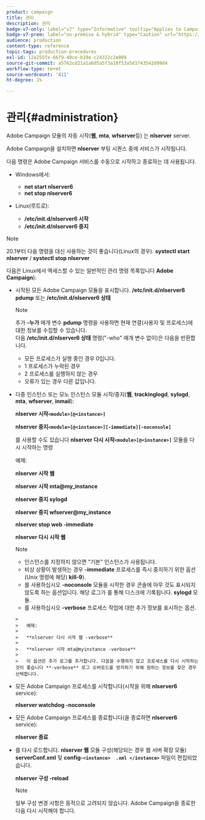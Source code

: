 ```yaml
---
product: campaign
title: 관리
description: 관리
badge-v7-only: label="v7" type="Informative" tooltip="Applies to Campaign Classic v7 only"
badge-v7-prem: label="on-premise & hybrid" type="Caution" url="https://experienceleague.adobe.com/docs/campaign-classic/using/installing-campaign-classic/architecture-and-hosting-models/hosting-models-lp/hosting-models.html?lang=en" tooltip="Applies to on-premise and hybrid deployments only"
audience: production
content-type: reference
topic-tags: production-procedures
exl-id: 12a255fe-66f9-40ce-b19e-c24322c2e009
source-git-commit: a5762cd21a1a6d5a5f3a10f53a5d1f43542d99d4
workflow-type: tm+mt
source-wordcount: '411'
ht-degree: 1%

---
```


# 관리{#administration}



Adobe Campaign 모듈의 자동 시작(**웹**, **mta**, **wfserver**&#x200B;등) 는 **nlserver** server.

Adobe Campaign을 설치하면 **nlserver** 부팅 시퀀스 중에 서비스가 시작됩니다.

다음 명령은 Adobe Campaign 서비스를 수동으로 시작하고 종료하는 데 사용됩니다.

* Windows에서:

   * **net start nlserver6**
   * **net stop nlserver6**

* Linux(루트로):

   * **/etc/init.d/nlserver6 시작**
   * **/etc/init.d/nlserver6 중지**

>[!NOTE]
>
>20.1부터 다음 명령을 대신 사용하는 것이 좋습니다(Linux의 경우). **systectl start nlserver** / **systectl stop nlserver**

다음은 Linux에서 액세스할 수 있는 일반적인 관리 명령 목록입니다 **Adobe Campaign**):

* 시작된 모든 Adobe Campaign 모듈을 표시합니다. **/etc/init.d/nlserver6 pdump** 또는 **/etc/init.d/nlserver6 상태**

   >[!NOTE]
   >
   >추가 **-누가** 매개 변수 **pdump** 명령을 사용하면 현재 연결(사용자 및 프로세스)에 대한 정보를 수집할 수 있습니다.\
   >다음 **/etc/init.d/nlserver6 상태** 명령(&quot;-who&quot; 매개 변수 없이)은 다음을 반환합니다.
   >
   >    * 모든 프로세스가 실행 중인 경우 0입니다.
   >    * 1 프로세스가 누락된 경우
   >    * 2 프로세스를 실행하지 않는 경우
   >    * 오류가 있는 경우 다른 값입니다.


* 다중 인스턴스 또는 모노 인스턴스 모듈 시작/중지(**웹**, **trackinglogd**, **sylogd**, **mta**, **wfserver**, **inmail**):

   **nlserver 시작`<module>[@<instance>]`**

   **nlserver 중지`<module>[@<instance>][-immediate][-noconsole]`**

   를 사용할 수도 있습니다 **nlserver 다시 시작`<module>[@<instance>]`** 모듈을 다시 시작하는 명령

   예제:

   **nlserver 시작 웹**

   **nlserver 시작 mta@my_instance**

   **nlserver 중지 sylogd**

   **nlserver 중지 wfserver@my_instance**

   **nlserver stop web -immediate**

   **nlserver 다시 시작 웹**

   >[!NOTE]
   >
   >* 인스턴스를 지정하지 않으면 &quot;기본&quot; 인스턴스가 사용됩니다.
   >* 비상 상황이 발생하는 경우 **-immediate** 프로세스를 즉시 중지하기 위한 옵션(Unix 명령에 해당) **kill-9**).
   >* 를 사용하십시오 **-noconsole** 모듈을 시작한 경우 콘솔에 아무 것도 표시되지 않도록 하는 옵션입니다. 해당 로그가 를 통해 디스크에 기록됩니다. **sylogd** 모듈.
   >* 를 사용하십시오 **-verbose** 프로세스 작업에 대한 추가 정보를 표시하는 옵션.

      >
      >   예제:
      >
      >   **nlserver 다시 시작 웹 -verbose**
      >
      >   **nlserver 시작 mta@myinstance -verbose**
      >
      >   이 옵션은 추가 로그를 추가합니다. 다음을 수행하지 않고 프로세스를 다시 시작하는 것이 좋습니다 **-verbose** 로그 오버로드를 방지하기 위해 원하는 정보를 찾은 경우 선택합니다.


* 모든 Adobe Campaign 프로세스를 시작합니다(시작을 위해 **nlserver6** service):

   **nlserver watchdog -noconsole**

* 모든 Adobe Campaign 프로세스를 종료합니다(을 종료하면 **nlserver6** service):

   **nlserver 종료**

* 를 다시 로드합니다. **nlserver 웹** 모듈 구성(해당되는 경우 웹 서버 확장 모듈) **serverConf.xml** 및 **config-`<instance>  .xml </instance>`** 파일이 편집되었습니다.

   **nlserver 구성 -reload**

   >[!NOTE]
   >
   >일부 구성 변경 사항은 동적으로 고려되지 않습니다. Adobe Campaign을 종료한 다음 다시 시작해야 합니다.
